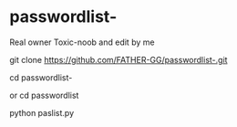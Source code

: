 # passwordlist-
Real owner Toxic-noob and edit by me 


git clone https://github.com/FATHER-GG/passwordlist-.git 


cd passwordlist- 

or cd passwordlist 



python paslist.py
